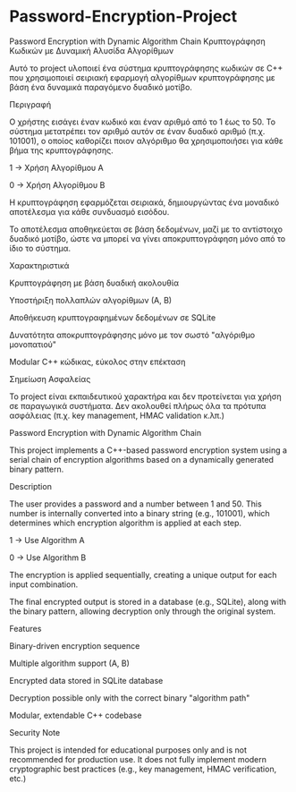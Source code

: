 # Password-Encryption-Project
Password Encryption with Dynamic Algorithm Chain
Κρυπτογράφηση Κωδικών με Δυναμική Αλυσίδα Αλγορίθμων

Αυτό το project υλοποιεί ένα σύστημα κρυπτογράφησης κωδικών σε C++ που χρησιμοποιεί σειριακή εφαρμογή αλγορίθμων κρυπτογράφησης με βάση ένα δυναμικά παραγόμενο δυαδικό μοτίβο.

Περιγραφή

Ο χρήστης εισάγει έναν κωδικό και έναν αριθμό από το 1 έως το 50. Το σύστημα μετατρέπει τον αριθμό αυτόν σε έναν δυαδικό αριθμό (π.χ. 101001), ο οποίος καθορίζει ποιον αλγόριθμο θα χρησιμοποιήσει για κάθε βήμα της κρυπτογράφησης.

1 → Χρήση Αλγορίθμου Α

0 → Χρήση Αλγορίθμου Β

Η κρυπτογράφηση εφαρμόζεται σειριακά, δημιουργώντας ένα μοναδικό αποτέλεσμα για κάθε συνδυασμό εισόδου.

Το αποτέλεσμα αποθηκεύεται σε βάση δεδομένων, μαζί με το αντίστοιχο δυαδικό μοτίβο, ώστε να μπορεί να γίνει αποκρυπτογράφηση μόνο από το ίδιο το σύστημα.

Χαρακτηριστικά

Κρυπτογράφηση με βάση δυαδική ακολουθία

Υποστήριξη πολλαπλών αλγορίθμων (Α, Β)

Αποθήκευση κρυπτογραφημένων δεδομένων σε SQLite

Δυνατότητα αποκρυπτογράφησης μόνο με τον σωστό "αλγόριθμο μονοπατιού"

Modular C++ κώδικας, εύκολος στην επέκταση

Σημείωση Ασφαλείας

Το project είναι εκπαιδευτικού χαρακτήρα και δεν προτείνεται για χρήση σε παραγωγικά συστήματα. Δεν ακολουθεί πλήρως όλα τα πρότυπα ασφάλειας (π.χ. key management, HMAC validation κ.λπ.)

Password Encryption with Dynamic Algorithm Chain

This project implements a C++-based password encryption system using a serial chain of encryption algorithms based on a dynamically generated binary pattern.

Description

The user provides a password and a number between 1 and 50. This number is internally converted into a binary string (e.g., 101001), which determines which encryption algorithm is applied at each step.

1 → Use Algorithm A

0 → Use Algorithm B

The encryption is applied sequentially, creating a unique output for each input combination.

The final encrypted output is stored in a database (e.g., SQLite), along with the binary pattern, allowing decryption only through the original system.

Features

Binary-driven encryption sequence

Multiple algorithm support (A, B)

Encrypted data stored in SQLite database

Decryption possible only with the correct binary "algorithm path"

Modular, extendable C++ codebase

Security Note

This project is intended for educational purposes only and is not recommended for production use. It does not fully implement modern cryptographic best practices (e.g., key management, HMAC verification, etc.)